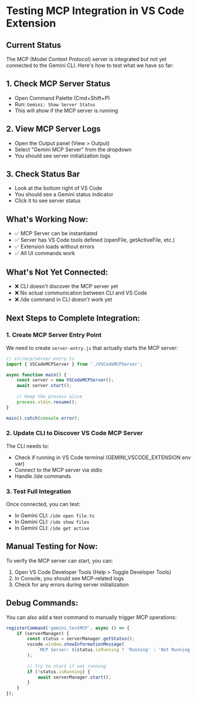 # Testing MCP Integration in VS Code Extension

## Current Status
The MCP (Model Context Protocol) server is integrated but not yet connected to the Gemini CLI. Here's how to test what we have so far:

## 1. Check MCP Server Status
- Open Command Palette (Cmd+Shift+P)
- Run: `Gemini: Show Server Status`
- This will show if the MCP server is running

## 2. View MCP Server Logs
- Open the Output panel (View > Output)
- Select "Gemini MCP Server" from the dropdown
- You should see server initialization logs

## 3. Check Status Bar
- Look at the bottom right of VS Code
- You should see a Gemini status indicator
- Click it to see server status

## What's Working Now:
- ✅ MCP Server can be instantiated
- ✅ Server has VS Code tools defined (openFile, getActiveFile, etc.)
- ✅ Extension loads without errors
- ✅ All UI commands work

## What's Not Yet Connected:
- ❌ CLI doesn't discover the MCP server yet
- ❌ No actual communication between CLI and VS Code
- ❌ /ide command in CLI doesn't work yet

## Next Steps to Complete Integration:

### 1. Create MCP Server Entry Point
We need to create `server-entry.js` that actually starts the MCP server:

```typescript
// src/mcp/server-entry.ts
import { VSCodeMCPServer } from './VSCodeMCPServer';

async function main() {
    const server = new VSCodeMCPServer();
    await server.start();
    
    // Keep the process alive
    process.stdin.resume();
}

main().catch(console.error);
```

### 2. Update CLI to Discover VS Code MCP Server
The CLI needs to:
- Check if running in VS Code terminal (GEMINI_VSCODE_EXTENSION env var)
- Connect to the MCP server via stdio
- Handle /ide commands

### 3. Test Full Integration
Once connected, you can test:
- In Gemini CLI: `/ide open file.ts`
- In Gemini CLI: `/ide show files`
- In Gemini CLI: `/ide get active`

## Manual Testing for Now:
To verify the MCP server can start, you can:

1. Open VS Code Developer Tools (Help > Toggle Developer Tools)
2. In Console, you should see MCP-related logs
3. Check for any errors during server initialization

## Debug Commands:
You can also add a test command to manually trigger MCP operations:

```typescript
registerCommand('gemini.testMCP', async () => {
    if (serverManager) {
        const status = serverManager.getStatus();
        vscode.window.showInformationMessage(
            `MCP Server: ${status.isRunning ? 'Running' : 'Not Running'}`
        );
        
        // Try to start if not running
        if (!status.isRunning) {
            await serverManager.start();
        }
    }
});
```